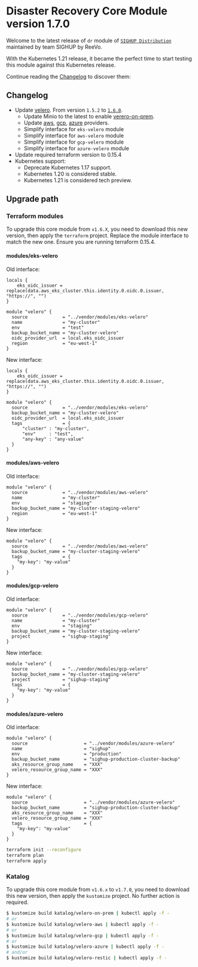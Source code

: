 # Disaster Recovery Core Module version 1.7.0

Welcome to the latest release of `dr` module of [`SIGHUP
Distribution`](https://github.com/sighupio/distribution) maintained by team SIGHUP by ReeVo.

With the Kubernetes 1.21 release, it became the perfect time to start testing this module against this Kubernetes
release.

Continue reading the [Changelog](#changelog) to discover them:

## Changelog

- Update [velero](../../katalog/velero). From version `1.5.2` to [`1.6.0`](https://github.com/vmware-tanzu/velero/releases/tag/v1.6.0).
  - Update Minio to the latest to enable [verero-on-prem](../../katalog/velero/velero-on-prem).
  - Update [aws](../../katalog/velero/velero-aws), [gcp](../../katalog/velero/velero-gcp), [azure](../../katalog/velero/velero-azure) providers.
  - Simplify interface for `eks-velero` module
  - Simplify interface for `aws-velero` module
  - Simplify interface for `gcp-velero` module
  - Simplify interface for `azure-velero` module
- Update required terraform version to 0.15.4
- Kubernetes support:
  - Deprecate Kubernetes 1.17 support.
  - Kubernetes 1.20 is considered stable.
  - Kubernetes 1.21 is considered tech preview.

## Upgrade path

### Terraform modules

To upgrade this core module from `v1.6.X`, you need to download this new version, then apply the
`terraform` project. Replace the module interface to match the new one. Ensure you are running terraform 0.15.4.

#### modules/eks-velero

Old interface:

```hcl
locals {
    eks_oidc_issuer = replace(data.aws_eks_cluster.this.identity.0.oidc.0.issuer, "https://", "")
}

module "velero" {
  source             = "../vendor/modules/eks-velero"
  name               = "my-cluster"
  env                = "test"
  backup_bucket_name = "my-cluster-velero"
  oidc_provider_url  = local.eks_oidc_issuer
  region             = "eu-west-1"
}
```

New interface:

```hcl
locals {
    eks_oidc_issuer = replace(data.aws_eks_cluster.this.identity.0.oidc.0.issuer, "https://", "")
}

module "velero" {
  source             = "../vendor/modules/eks-velero"
  backup_bucket_name = "my-cluster-velero"
  oidc_provider_url  = local.eks_oidc_issuer
  tags               = {
      "cluster" : "my-cluster",
      "env"     : "test",
      "any-key" : "any-value"
  }
}
```

#### modules/aws-velero

Old interface:

```hcl
module "velero" {
  source             = "../vendor/modules/aws-velero"
  name               = "my-cluster"
  env                = "staging"
  backup_bucket_name = "my-cluster-staging-velero"
  region             = "eu-west-1"
}
```

New interface:

```hcl
module "velero" {
  source             = "../vendor/modules/aws-velero"
  backup_bucket_name = "my-cluster-staging-velero"
  tags               = {
    "my-key": "my-value"
  }
}
```

#### modules/gcp-velero

Old interface:

```hcl
module "velero" {
  source             = "../vendor/modules/gcp-velero"
  name               = "my-cluster"
  env                = "staging"
  backup_bucket_name = "my-cluster-staging-velero"
  project            = "sighup-staging"
}
```

New interface:

```hcl
module "velero" {
  source             = "../vendor/modules/gcp-velero"
  backup_bucket_name = "my-cluster-staging-velero"
  project            = "sighup-staging"
  tags               = {
    "my-key": "my-value"
  }
}
```

#### modules/azure-velero

Old interface:

```hcl
module "velero" {
  source                     = "../vendor/modules/azure-velero"
  name                       = "sighup"
  env                        = "production"
  backup_bucket_name         = "sighup-production-cluster-backup"
  aks_resource_group_name    = "XXX"
  velero_resource_group_name = "XXX"
}
```

New interface:

```hcl
module "velero" {
  source                     = "../vendor/modules/azure-velero"
  backup_bucket_name         = "sighup-production-cluster-backup"
  aks_resource_group_name    = "XXX"
  velero_resource_group_name = "XXX"
  tags                       = {
    "my-key": "my-value"
  }
}
```


```bash
terraform init --reconfigure
terraform plan
terraform apply
```

### Katalog

To upgrade this core module from `v1.6.x` to `v1.7.0`, you need to download this new version, then apply the
`kustomize` project. No further action is required.


```bash
$ kustomize build katalog/velero-on-prem | kubectl apply -f -
# or
$ kustomize build katalog/velero-aws | kubectl apply -f -
# or
$ kustomize build katalog/velero-gcp | kubectl apply -f -
# or
$ kustomize build katalog/velero-azure | kubectl apply -f -
# and/or
$ kustomize build katalog/velero-restic | kubectl apply -f -
```
